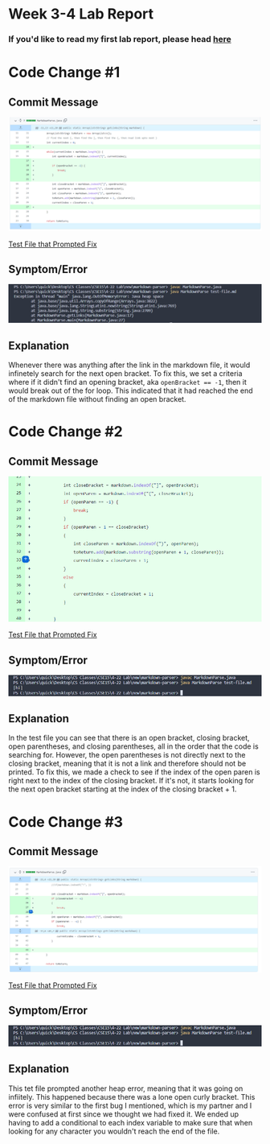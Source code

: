 # Week 3-4 Lab Report

### If you'd like to read my first lab report, please head [here](https://asandoval2313.github.io/cse15l-lab-reports/lab-report-1-week-2.html)

# Code Change #1

## Commit Message
![Image](codechange1.png)

[Test File that Prompted Fix](https://github.com/leahkuruvila/markdown-parser/blob/6938e7d578994dbde1da1c611c9ee5034838fcc9/test-file.md)

## Symptom/Error
![Image](symptom1.png)


## Explanation
 Whenever there was anything after the link in the markdown file, it would infinetely search for the next open bracket. To fix this, we set a criteria where if it didn't find an opening bracket, aka ```openBracket == -1```, then it would break out of the for loop. This indicated that it had reached the end of the markdown file without finding an open bracket. 

# Code Change #2

## Commit Message
![Image](codechange3.png)

[Test File that Prompted Fix](https://github.com/asandoval2313/markdown-parser/blob/main/test1.md)

## Symptom/Error
![Image](symptom2.png)


## Explanation
 In the test file you can see that there is an open bracket, closing bracket, open parentheses, and closing parentheses, all in the order that the code is searching for. However, the open parentheses is not directly next to the closing bracket, meaning that it is not a link and therefore should not be printed. To fix this, we made a check to see if the index of the open paren is right next to the index of the closing bracket. If it's not, it starts looking for the next open bracket starting at the index of the closing bracket + 1.

# Code Change #3

## Commit Message
![Image](codechange2.png)

[Test File that Prompted Fix](https://github.com/asandoval2313/markdown-parser/blob/main/test2.md)

## Symptom/Error
![Image](symptom2.png)


## Explanation
This tet file prompted another heap error, meaning that it was going on infiitely. This happened because there was a lone open curly bracket. This error is very similar to the first bug I mentioned, which is my partner and I were confused at first since we thought we had fixed it. We ended up having to add a conditional to each index variable to make sure that when looking for any character you wouldn't reach the end of the file. 
